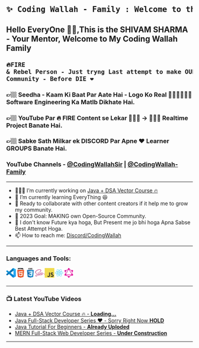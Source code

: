 ##  <pre> ✨ Coding Wallah - Family : Welcome to the Open-Source Contribution 🚀 </pre>

## Hello EveryOne 👋🏼,This is the SHIVAM SHARMA - Your Mentor, Welcome to My Coding Wallah Family
### <pre>🔥FIRE & Rebel Person - Just tryng Last attempt to make OUR OWN Open-Source Community - Before DIE ❤️</pre>
### 👉🏼 Seedha - Kaam Ki Baat Par Aate Hai - Logo Ko Real 🧑🏼‍💻👩🏼‍💻 Software Engineering Ka Matlb Dikhate Hai.
### 👉🏼 YouTube Par 🔥 FIRE Content se Lekar 👨🏼‍🏫 -> 🧑🏼‍💻 Realtime Project Banate Hai.
### 👉🏼 Sabke Sath Milkar ek DISCORD Par Apne ❤️ Learner GROUPS Banate Hai.

### YouTube Channels - <a href="https://www.youtube.com/@CodingWallahSir"> @CodingWallahSir</a> | <a href="https://www.youtube.com/@CodingWallahSir"> @CodingWallah-Family</a>

<hr/>
  
- 👨🏼‍🏫 I’m currently working on [Java + DSA Vector Course 🔥](https://www.youtube.com/playlist?list=PLX9bvTDoPQkK4i3wh2ENbWDGQw4mljVhz)
- 🚀 I’m currently learning EveryThing 😆
- 💞️ Ready to collaborate with other content creators if it help me to grow my community.
- 🎯 2023 Goal: MAKING own Open-Source Community.
- 🔮 I don't know Future kya hoga, But Present me jo bhi hoga Apna Sabse Best Attempt Hoga.
- 📫 How to reach me: <a href="https://discord.com/invite/czkRnasjD9"> Discord/CodingWallah </a>

<hr/>

### Languages and Tools:

<img align="left" alt="Visual Studio Code" width="26px" src="https://raw.githubusercontent.com/github/explore/80688e429a7d4ef2fca1e82350fe8e3517d3494d/topics/visual-studio-code/visual-studio-code.png" />
<img align="left" alt="HTML5" width="26px" src="https://raw.githubusercontent.com/github/explore/80688e429a7d4ef2fca1e82350fe8e3517d3494d/topics/html/html.png" />
<img align="left" alt="CSS3" width="26px" src="https://raw.githubusercontent.com/github/explore/80688e429a7d4ef2fca1e82350fe8e3517d3494d/topics/css/css.png" />
<img align="left" alt="Sass" width="26px" src="https://raw.githubusercontent.com/github/explore/80688e429a7d4ef2fca1e82350fe8e3517d3494d/topics/sass/sass.png" />
<img align="left" alt="JavaScript" width="26px" src="https://raw.githubusercontent.com/github/explore/80688e429a7d4ef2fca1e82350fe8e3517d3494d/topics/javascript/javascript.png" />
<img align="left" alt="React" width="26px" src="https://raw.githubusercontent.com/github/explore/80688e429a7d4ef2fca1e82350fe8e3517d3494d/topics/react/react.png" />
<img align="left" alt="GraphQL" width="26px" src="https://raw.githubusercontent.com/github/explore/80688e429a7d4ef2fca1e82350fe8e3517d3494d/topics/graphql/graphql.png" />

<br />
<br />

---

### 📺 Latest YouTube Videos
<!-- YOUTUBE:START -->
- [Java + DSA Vector Course 🔥 - **Loading...** ](https://www.youtube.com/playlist?list=PLX9bvTDoPQkK4i3wh2ENbWDGQw4mljVhz) 
- [Java Full-Stack Developer Series ❤️ - Sorry Right Now **HOLD**](https://www.youtube.com/playlist?list=PLhvdldYcnZMku_viVb2tU7NuW5DZxwIfw)
- [Java Tutorial For Beginners - **Already Uploded** ](https://www.youtube.com/playlist?list=PLhvdldYcnZMmxgR8iP46Vr3fCZkbACiSo)
- [MERN Full-Stack Web Developer Series - **Under Construction**](#)
<!-- YOUTUBE:END -->

---

<!---
CodingWallah/CodingWallah is a ✨ special ✨ repository because its `README.md` (this file) appears on your GitHub profile.
You can click the Preview link to take a look at your changes.
--->

